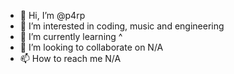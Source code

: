 - 👋 Hi, I’m @p4rp
- 👀 I’m interested in coding, music and engineering
- 🌱 I’m currently learning ^
- 💞️ I’m looking to collaborate on N/A
- 📫 How to reach me N/A

<!---
p4rp/p4rp is a ✨ special ✨ repository because its `README.md` (this file) appears on your GitHub profile.
You can click the Preview link to take a look at your changes.
--->
